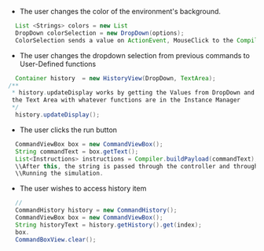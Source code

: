 * The user changes the color of the environment's background.
```java
  List <Strings> colors = new List
  DropDown colorSelection = new DropDown(options);
  ColorSelection sends a value on ActionEvent, MouseClick to the Compiler

```
* The user changes the dropdown selection from previous commands to User-Defined functions
```java
  Container history  = new HistoryView(DropDown, TextArea);
/**
 * history.updateDisplay works by getting the Values from DropDown and updating 
 the Text Area with whatever functions are in the Instance Manager
 */
  history.updateDisplay();
```
* The user clicks the run button
```java
  CommandViewBox box = new CommandViewBox();
  String commandText = box.getText();
  List<Instructions> instructions = Compiler.buildPayload(commandText);
  \\After this, the string is passed through the controller and throught the model, eventually back to the View,
  \\Running the simulation.  
```
* The user wishes to access history item
```java
  // 
  CommandHistory history = new CommandHistory();
  CommandViewBox box = new CommandViewBox();
  String historyText = history.getHistory().get(index);
  box.
  CommandBoxView.clear();
```